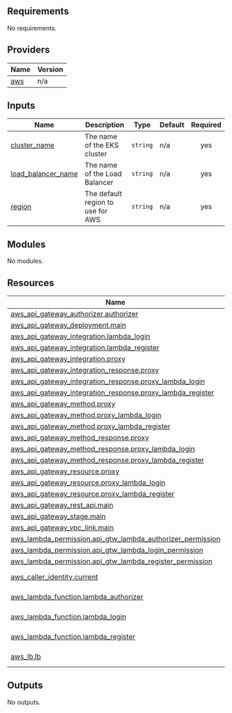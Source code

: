 <!-- BEGIN_TF_DOCS -->

## Requirements

No requirements.
## Providers

| Name | Version |
|------|---------|
| <a name="provider_aws"></a> [aws](#provider\_aws) | n/a |
## Inputs

| Name | Description | Type | Default | Required |
|------|-------------|------|---------|:--------:|
| <a name="input_cluster_name"></a> [cluster\_name](#input\_cluster\_name) | The name of the EKS cluster | `string` | n/a | yes |
| <a name="input_load_balancer_name"></a> [load\_balancer\_name](#input\_load\_balancer\_name) | The name of the Load Balancer | `string` | n/a | yes |
| <a name="input_region"></a> [region](#input\_region) | The default region to use for AWS | `string` | n/a | yes |
## Modules

No modules.
## Resources

| Name | Type |
|------|------|
| [aws_api_gateway_authorizer.authorizer](https://registry.terraform.io/providers/hashicorp/aws/latest/docs/resources/api_gateway_authorizer) | resource |
| [aws_api_gateway_deployment.main](https://registry.terraform.io/providers/hashicorp/aws/latest/docs/resources/api_gateway_deployment) | resource |
| [aws_api_gateway_integration.lambda_login](https://registry.terraform.io/providers/hashicorp/aws/latest/docs/resources/api_gateway_integration) | resource |
| [aws_api_gateway_integration.lambda_register](https://registry.terraform.io/providers/hashicorp/aws/latest/docs/resources/api_gateway_integration) | resource |
| [aws_api_gateway_integration.proxy](https://registry.terraform.io/providers/hashicorp/aws/latest/docs/resources/api_gateway_integration) | resource |
| [aws_api_gateway_integration_response.proxy](https://registry.terraform.io/providers/hashicorp/aws/latest/docs/resources/api_gateway_integration_response) | resource |
| [aws_api_gateway_integration_response.proxy_lambda_login](https://registry.terraform.io/providers/hashicorp/aws/latest/docs/resources/api_gateway_integration_response) | resource |
| [aws_api_gateway_integration_response.proxy_lambda_register](https://registry.terraform.io/providers/hashicorp/aws/latest/docs/resources/api_gateway_integration_response) | resource |
| [aws_api_gateway_method.proxy](https://registry.terraform.io/providers/hashicorp/aws/latest/docs/resources/api_gateway_method) | resource |
| [aws_api_gateway_method.proxy_lambda_login](https://registry.terraform.io/providers/hashicorp/aws/latest/docs/resources/api_gateway_method) | resource |
| [aws_api_gateway_method.proxy_lambda_register](https://registry.terraform.io/providers/hashicorp/aws/latest/docs/resources/api_gateway_method) | resource |
| [aws_api_gateway_method_response.proxy](https://registry.terraform.io/providers/hashicorp/aws/latest/docs/resources/api_gateway_method_response) | resource |
| [aws_api_gateway_method_response.proxy_lambda_login](https://registry.terraform.io/providers/hashicorp/aws/latest/docs/resources/api_gateway_method_response) | resource |
| [aws_api_gateway_method_response.proxy_lambda_register](https://registry.terraform.io/providers/hashicorp/aws/latest/docs/resources/api_gateway_method_response) | resource |
| [aws_api_gateway_resource.proxy](https://registry.terraform.io/providers/hashicorp/aws/latest/docs/resources/api_gateway_resource) | resource |
| [aws_api_gateway_resource.proxy_lambda_login](https://registry.terraform.io/providers/hashicorp/aws/latest/docs/resources/api_gateway_resource) | resource |
| [aws_api_gateway_resource.proxy_lambda_register](https://registry.terraform.io/providers/hashicorp/aws/latest/docs/resources/api_gateway_resource) | resource |
| [aws_api_gateway_rest_api.main](https://registry.terraform.io/providers/hashicorp/aws/latest/docs/resources/api_gateway_rest_api) | resource |
| [aws_api_gateway_stage.main](https://registry.terraform.io/providers/hashicorp/aws/latest/docs/resources/api_gateway_stage) | resource |
| [aws_api_gateway_vpc_link.main](https://registry.terraform.io/providers/hashicorp/aws/latest/docs/resources/api_gateway_vpc_link) | resource |
| [aws_lambda_permission.api_gtw_lambda_authorizer_permission](https://registry.terraform.io/providers/hashicorp/aws/latest/docs/resources/lambda_permission) | resource |
| [aws_lambda_permission.api_gtw_lambda_login_permission](https://registry.terraform.io/providers/hashicorp/aws/latest/docs/resources/lambda_permission) | resource |
| [aws_lambda_permission.api_gtw_lambda_register_permission](https://registry.terraform.io/providers/hashicorp/aws/latest/docs/resources/lambda_permission) | resource |
| [aws_caller_identity.current](https://registry.terraform.io/providers/hashicorp/aws/latest/docs/data-sources/caller_identity) | data source |
| [aws_lambda_function.lambda_authorizer](https://registry.terraform.io/providers/hashicorp/aws/latest/docs/data-sources/lambda_function) | data source |
| [aws_lambda_function.lambda_login](https://registry.terraform.io/providers/hashicorp/aws/latest/docs/data-sources/lambda_function) | data source |
| [aws_lambda_function.lambda_register](https://registry.terraform.io/providers/hashicorp/aws/latest/docs/data-sources/lambda_function) | data source |
| [aws_lb.lb](https://registry.terraform.io/providers/hashicorp/aws/latest/docs/data-sources/lb) | data source |
## Outputs

No outputs.
<!-- END_TF_DOCS -->